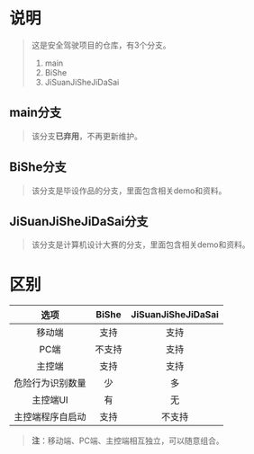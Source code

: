 # 说明

> 这是安全驾驶项目的仓库，有3个分支。
>
> 1. main
> 2. BiShe
> 3. JiSuanJiSheJiDaSai

## main分支

> 该分支**已弃用**，不再更新维护。

## BiShe分支

> 该分支是毕设作品的分支，里面包含相关demo和资料。

## JiSuanJiSheJiDaSai分支

> 该分支是计算机设计大赛的分支，里面包含相关demo和资料。

# 区别

|       选项       | BiShe  | JiSuanJiSheJiDaSai |
| :--------------: | :----: | :----------------: |
|      移动端      |  支持  |        支持        |
|       PC端       | 不支持 |        支持        |
|      主控端      |  支持  |        支持        |
| 危险行为识别数量 |   少   |         多         |
|     主控端UI     |   有   |         无         |
| 主控端程序自启动 |  支持  |       不支持       |

> **注**：移动端、PC端、主控端相互独立，可以随意组合。